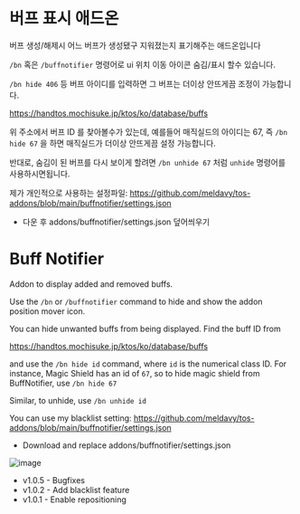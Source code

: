 # 버프 표시 애드온
버프 생성/해제시 어느 버프가 생성됐구 지워졌는지 표기해주는 애드온입니다

`/bn` 혹은 `/buffnotifier` 명령어로 ui 위치 이동 아이콘 숨김/표시 할수 있습니다.

`/bn hide 406` 등 버프 아이디를 입력하면 그 버프는 더이상 안뜨게끔 조정이 가능합니다.

https://handtos.mochisuke.jp/ktos/ko/database/buffs

위 주소에서 버프 ID 를 찾아볼수가 있는데, 예를들어 매직실드의 아이디는 67, 즉 `/bn hide 67` 을 하면 매직실드가 더이상 안뜨게끔 설정 가능합니다.

반대로, 숨김이 된 버프를 다시 보이게 할려면 `/bn unhide 67` 처럼 `unhide` 명령어를 사용하시면됩니다.

제가 개인적으로 사용하는 설정파일: https://github.com/meldavy/tos-addons/blob/main/buffnotifier/settings.json
* 다운 후 addons/buffnotifier/settings.json 덮어씌우기

# Buff Notifier
Addon to display added and removed buffs.

Use the `/bn` or `/buffnotifier` command to hide and show the addon position mover icon.

You can hide unwanted buffs from being displayed. Find the buff ID from

https://handtos.mochisuke.jp/ktos/ko/database/buffs

and use the `/bn hide id` command, where `id` is the numerical class ID. For instance, Magic Shield has an id of `67`, so to hide magic shield from BuffNotifier, use `/bn hide 67`

Similar, to unhide, use `/bn unhide id`

You can use my blacklist setting: https://github.com/meldavy/tos-addons/blob/main/buffnotifier/settings.json
* Download and replace addons/buffnotifier/settings.json

![image](https://user-images.githubusercontent.com/12102540/136193948-eaf2fc8a-a133-4bc7-889f-6ba1c3a2e833.png)

* v1.0.5 - Bugfixes
* v1.0.2 - Add blacklist feature
* v1.0.1 - Enable repositioning
